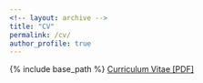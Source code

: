 ```yaml
---
<!-- layout: archive -->
title: "CV"
permalink: /cv/
author_profile: true
---
```


{% include base_path %}
[Curriculum Vitae [PDF]](https://sushang-thu.github.io/files/CV_Shang_Su_2020.pdf)
